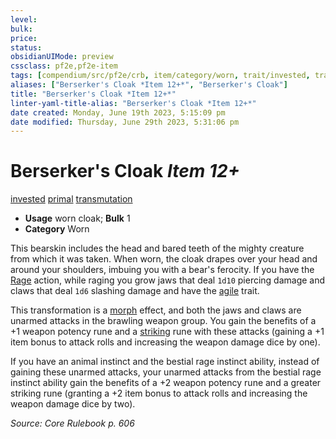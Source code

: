 ```yaml
---
level:
bulk:
price:
status:
obsidianUIMode: preview
cssclass: pf2e,pf2e-item
tags: [compendium/src/pf2e/crb, item/category/worn, trait/invested, trait/primal, trait/transmutation]
aliases: ["Berserker's Cloak *Item 12+*", "Berserker's Cloak"]
title: "Berserker's Cloak *Item 12+*"
linter-yaml-title-alias: "Berserker's Cloak *Item 12+*"
date created: Monday, June 19th 2023, 5:15:09 pm
date modified: Thursday, June 29th 2023, 5:31:06 pm
---
```


# Berserker's Cloak *Item 12+*

[invested](rules/traits/invested.md) [primal](rules/traits/primal.md) [transmutation](rules/traits/transmutation.md)  

- **Usage** worn cloak; **Bulk** 1
- **Category** Worn

This bearskin includes the head and bared teeth of the mighty creature from which it was taken. When worn, the cloak drapes over your head and around your shoulders, imbuing you with a bear's ferocity. If you have the [Rage](rules/actions/rage.md) action, while raging you grow jaws that deal `1d10` piercing damage and claws that deal `1d6` slashing damage and have the [agile](rules/traits/agile.md) trait.

This transformation is a [morph](rules/traits/morph.md) effect, and both the jaws and claws are unarmed attacks in the brawling weapon group. You gain the benefits of a +1 weapon potency rune and a [striking](compendium/equipment/items/striking.md) rune with these attacks (gaining a +1 item bonus to attack rolls and increasing the weapon damage dice by one).

If you have an animal instinct and the bestial rage instinct ability, instead of gaining these unarmed attacks, your unarmed attacks from the bestial rage instinct ability gain the benefits of a +2 weapon potency rune and a greater striking rune (granting a +2 item bonus to attack rolls and increasing the weapon damage dice by two).

*Source: Core Rulebook p. 606*
